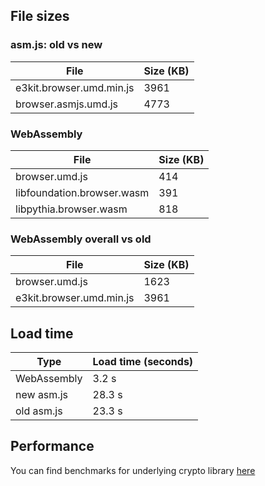 ## File sizes
### asm.js: old vs new
|File|Size (KB)|
|-|-|
|e3kit.browser.umd.min.js|3961|
|browser.asmjs.umd.js|4773|

### WebAssembly
|File|Size (KB)|
|-|-|
|browser.umd.js|414|
|libfoundation.browser.wasm|391|
|libpythia.browser.wasm|818|

### WebAssembly overall vs old
|File|Size (KB)|
|-|-|
|browser.umd.js|1623|
|e3kit.browser.umd.min.js|3961|

## Load time
|Type|Load time (seconds)|
|-|-|
|WebAssembly|3.2 s|
|new asm.js|28.3 s|
|old asm.js|23.3 s|

## Performance
You can find benchmarks for underlying crypto library [here](https://github.com/VirgilSecurity/virgil-crypto-javascript/tree/master/packages/benchmark)